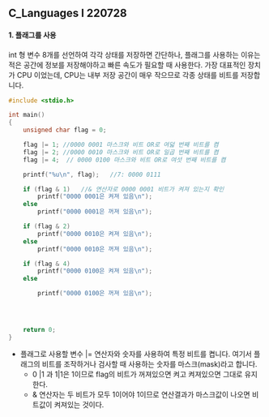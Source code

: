 ## C_Languages l 220728



#### 1. 플래그를 사용

int 형 변수 8개를 선언하여 각각 상태를 저장하면 간단하나, 플래그를 사용하는 이유는 적은 공간에 정보를 저장해야하고 빠른 속도가 필요할 때 사용한다. 가장 대표적인 장치가 CPU 이었는데, CPU는 내부 저장 공간이 매우 작으므로 각종 상태를  비트를 저장합니다.



```c
#include <stdio.h>

int main()
{
	unsigned char flag = 0;

	flag |= 1; //0000 0001 마스크와 비트 OR로 여덟 번째 비트를 켬
	flag |= 2; //0000 0010 마스크와 비트 OR로 일곱 번째 비트를 켬
	flag |= 4;	// 0000 0100 마스크와 비트 OR로 여섯 번째 비트를 켬

	printf("%u\n", flag);	//7: 0000 0111

	if (flag & 1)	//& 연산자로 0000 0001 비트가 켜져 있는지 확인
		printf("0000 0001은 켜져 있음\n");
	else
		printf("0000 0001은 꺼져 있음\n");

	if (flag & 2)
		printf("0000 0010은 켜져 있음\n");
	else
		printf("0000 0010은 꺼져 있음\n");

	if (flag & 4)
		printf("0000 0100은 켜져 있음\n");
	else

		printf("0000 0100은 꺼져 있음\n");


	

	return 0;
}
```

- 플래그로 사용할 변수 |=  연산자와 숫자를 사용하여 특정 비트를 켭니다. 여기서 플래그의 비트를 조작하거나 검사할 때 사용하는 숫자를 마스크(mask)라고 합니다.
  - 0 |1 과 1|1은 1이므로 flag의 비트가 꺼져있으면 켜고 켜져있으면 그대로 유지한다.
  - & 연산자는 두 비트가 모두 1이어야 1이므로 연산결과가 마스크값이 나오면 비트값이 켜져있는 것이다.